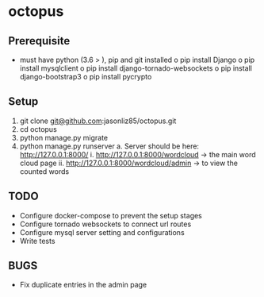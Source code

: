 # octopus
## Prerequisite
-	must have python (3.6 > ), pip and git installed
o	pip install Django
o	pip install mysqlclient
o	pip install django-tornado-websockets
o	pip install django-bootstrap3
o	pip install pycrypto
## Setup
1.	git clone git@github.com:jasonliz85/octopus.git
2.	cd octopus
3.	python manage.py migrate
4.	python manage.py runserver
a.	Server should be here: http://127.0.0.1:8000/
i.	http://127.0.0.1:8000/wordcloud -> the main word cloud page
ii.	http://127.0.0.1:8000/wordcloud/admin -> to view the counted words
## TODO
-	Configure docker-compose to prevent the setup stages
-	Configure tornado websockets to connect url routes
-	Configure mysql server setting and configurations
-	Write tests
## BUGS
-	Fix duplicate entries in the admin page



